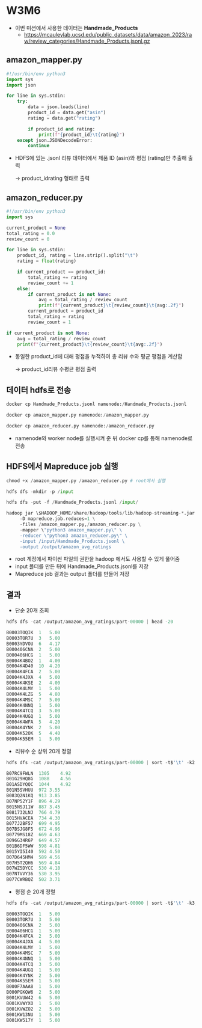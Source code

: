 # W3M6

- 이번 미션에서 사용한 데이터는 **Handmade_Products**
    - https://mcauleylab.ucsd.edu/public_datasets/data/amazon_2023/raw/review_categories/Handmade_Products.jsonl.gz

## amazon_mapper.py

```python
#!/usr/bin/env python3
import sys
import json

for line in sys.stdin:
    try:
        data = json.loads(line)
        product_id = data.get("asin")
        rating = data.get("rating")

        if product_id and rating:
            print(f"{product_id}\t{rating}")
    except json.JSONDecodeError:
        continue 
```

- HDFS에 있는 .jsonl 리뷰 데이터에서 제품 ID (asin)와 평점 (rating)만 추출해 출력
    
    → product_id<TAB>rating 형태로 출력
    

## amazon_reducer.py

```python
#!/usr/bin/env python3
import sys

current_product = None
total_rating = 0.0
review_count = 0

for line in sys.stdin:
    product_id, rating = line.strip().split("\t")
    rating = float(rating)

    if current_product == product_id:
        total_rating += rating
        review_count += 1
    else:
        if current_product is not None:
            avg = total_rating / review_count
            print(f"{current_product}\t{review_count}\t{avg:.2f}")
        current_product = product_id
        total_rating = rating
        review_count = 1

if current_product is not None:
    avg = total_rating / review_count
    print(f"{current_product}\t{review_count}\t{avg:.2f}")
```

- 동일한 product_id에 대해 평점을 누적하여 총 리뷰 수와 평균 평점을 계산함
    
    → product_id<TAB>리뷰 수<TAB>평균 평점 출력
    

## 데이터 hdfs로 전송

```python
docker cp Handmade_Products.jsonl namenode:/Handmade_Products.jsonl

docker cp amazon_mapper.py namenode:/amazon_mapper.py 

docker cp amazon_reducer.py namenode:/amazon_reducer.py
```

- namenode와 worker node를 실행시켜 준 뒤 docker cp를 통해 namenode로 전송

## HDFS에서 Mapreduce job 실행

```python
chmod +x /amazon_mapper.py /amazon_reducer.py # root에서 실행

hdfs dfs -mkdir -p /input

hdfs dfs -put -f /Handmade_Products.jsonl /input/

hadoop jar \$HADOOP_HOME/share/hadoop/tools/lib/hadoop-streaming-*.jar \
     -D mapreduce.job.reduces=1 \
     -files /amazon_mapper.py,/amazon_reducer.py \
     -mapper \"python3 amazon_mapper.py\" \
     -reducer \"python3 amazon_reducer.py\" \
     -input /input/Handmade_Products.jsonl \
     -output /output/amazon_avg_ratings
```

- root 계정에서 파이썬 파일의 권한을 hadoop 에서도 사용할 수 있게 풀어줌
- input 폴더를 만든 뒤에 Handmade_Products.jsonl를 저장
- Mapreduce job 결과는 output 폴더를 만들어 저장

## 결과

- 단순 20개 조회

```python
hdfs dfs -cat /output/amazon_avg_ratings/part-00000 | head -20

B0003TOQIK	1	5.00
B0003TOR7U	3	5.00
B0003YDVOU	6	4.17
B000406CNA	2	5.00
B000406HCG	1	5.00
B0004K4BO2	1	4.00
B0004K4D40	10	4.20
B0004K4FCA	2	5.00
B0004K4JXA	4	5.00
B0004K4KSE	2	4.00
B0004K4LMY	1	5.00
B0004K4LZG	5	4.80
B0004K4MSC	7	5.00
B0004K4NNQ	1	5.00
B0004K4TCQ	3	5.00
B0004K4UGQ	1	5.00
B0004K4WFA	5	4.20
B0004K4YNK	2	5.00
B0004K52OK	5	4.40
B0004K55EM	1	5.00
```

- 리뷰수 순 상위 20개 정렬

```python
hdfs dfs -cat /output/amazon_avg_ratings/part-00000 | sort -t$'\t' -k2 -nr | head -20

B07RC9FWLN	1305	4.92
B01G29HQ8G	1088	4.56
B01ASDYQQC	1044	4.92
B01N5SVHUU	972	3.55
B083Q2N1KQ	913	3.85
B07NP52Y1F	896	4.29
B015NSJ11W	887	3.45
B081732LNJ	766	4.79
B015HVACEA	734	4.30
B077J2BF57	699	4.95
B07BSJG8F5	672	4.96
B0779MS18Z	669	4.63
B096G34R6P	649	4.57
B01B6DF5WW	598	4.81
B015YI5I40	592	4.50
B07D645HM4	589	4.56
B07H5T2QH6	569	4.84
B07WZ5DYCC	530	4.18
B07NTVVY36	530	3.95
B077CWRBQZ	502	3.71
```

- 평점 순 20개 정렬

```python
hdfs dfs -cat /output/amazon_avg_ratings/part-00000 | sort -t$'\t' -k3,3nr | head -20

B0003TOQIK	1	5.00
B0003TOR7U	3	5.00
B000406CNA	2	5.00
B000406HCG	1	5.00
B0004K4FCA	2	5.00
B0004K4JXA	4	5.00
B0004K4LMY	1	5.00
B0004K4MSC	7	5.00
B0004K4NNQ	1	5.00
B0004K4TCQ	3	5.00
B0004K4UGQ	1	5.00
B0004K4YNK	2	5.00
B0004K55EM	1	5.00
B000F7AAA8	1	5.00
B000PGKQW6	2	5.00
B001KVUW42	6	5.00
B001KVWYXO	1	5.00
B001KVWZO2	2	5.00
B001KW13NU	1	5.00
B001KW517Y	1	5.00
```